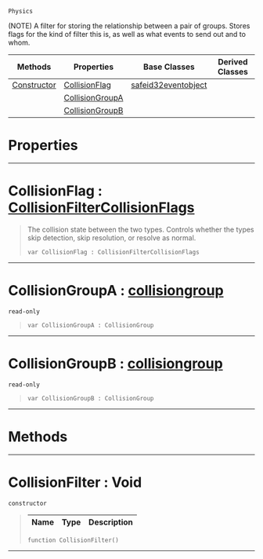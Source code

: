  `Physics`

(NOTE) A filter for storing the relationship between a pair of groups. Stores flags for the kind of filter this is, as well as what events to send out and to whom.

|Methods|Properties|Base Classes|Derived Classes|
|---|---|---|---|
|[ Constructor](https://plasmaengine.github.io/PlasmaDocs/Plasma1/C++/code_reference/class_reference/collisionfilter.markdown#collisionfilter-void)|[ CollisionFlag](https://plasmaengine.github.io/PlasmaDocs/Plasma1/C++/code_reference/class_reference/collisionfilter.markdown#collisionflag-plasma-engin)|[safeid32eventobject](https://plasmaengine.github.io/PlasmaDocs/Plasma1/C++/code_reference/class_reference/safeid32eventobject.markdown)| |
| |[ CollisionGroupA](https://plasmaengine.github.io/PlasmaDocs/Plasma1/C++/code_reference/class_reference/collisionfilter.markdown#collisiongroupa-plasma-eng)| | |
| |[ CollisionGroupB](https://plasmaengine.github.io/PlasmaDocs/Plasma1/C++/code_reference/class_reference/collisionfilter.markdown#collisiongroupb-plasma-eng)| | |


 #  Properties


---  
 #  CollisionFlag : [CollisionFilterCollisionFlags](https://plasmaengine.github.io/PlasmaDocs/Plasma1/C++/code_reference/enum_reference.markdown#collisionfiltercollisionflags)

> The collision state between the two types. Controls whether the types skip detection, skip resolution, or resolve as normal.
> ``` lang=cpp, name=Lightning
> var CollisionFlag : CollisionFilterCollisionFlags


---  
 #  CollisionGroupA : [collisiongroup](https://plasmaengine.github.io/PlasmaDocs/Plasma1/C++/code_reference/class_reference/collisiongroup.markdown)

 `read-only`

> 
> ``` lang=cpp, name=Lightning
> var CollisionGroupA : CollisionGroup


---  
 #  CollisionGroupB : [collisiongroup](https://plasmaengine.github.io/PlasmaDocs/Plasma1/C++/code_reference/class_reference/collisiongroup.markdown)

 `read-only`

> 
> ``` lang=cpp, name=Lightning
> var CollisionGroupB : CollisionGroup


---  
 #  Methods


---  
 #  CollisionFilter : Void

 `constructor`

> 
> |Name|Type|Description|
> |---|---|---|
> ``` lang=cpp, name=Lightning
> function CollisionFilter()
> ``` 


---  
 

 